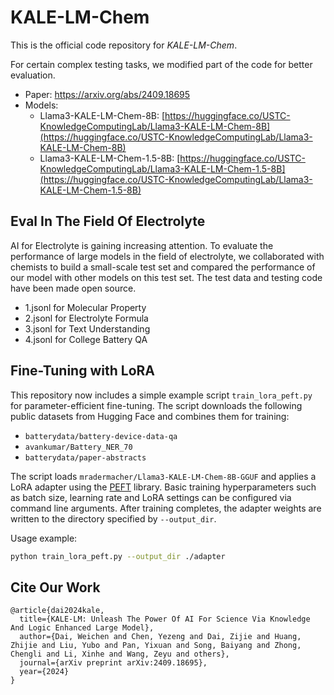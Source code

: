 # KALE-LM-Chem

This is the official code repository for *KALE-LM-Chem*.

For certain complex testing tasks, we modified part of the code for better evaluation.

- Paper: https://arxiv.org/abs/2409.18695
- Models:
  - Llama3-KALE-LM-Chem-8B: [https://huggingface.co/USTC-KnowledgeComputingLab/Llama3-KALE-LM-Chem-8B](https://huggingface.co/USTC-KnowledgeComputingLab/Llama3-KALE-LM-Chem-8B)
  - Llama3-KALE-LM-Chem-1.5-8B: [https://huggingface.co/USTC-KnowledgeComputingLab/Llama3-KALE-LM-Chem-1.5-8B](https://huggingface.co/USTC-KnowledgeComputingLab/Llama3-KALE-LM-Chem-1.5-8B)

## Eval In The Field Of Electrolyte

AI for Electrolyte is gaining increasing attention. 
To evaluate the performance of large models in the field of electrolyte, we collaborated with chemists to build a small-scale test set and compared the performance of our model with other models on this test set. 
The test data and testing code have been made open source.
- 1.jsonl for Molecular Property
- 2.jsonl for Electrolyte Formula
- 3.jsonl for Text Understanding
- 4.jsonl for College Battery QA

## Fine-Tuning with LoRA

This repository now includes a simple example script `train_lora_peft.py` for
parameter-efficient fine-tuning. The script downloads the following public
datasets from Hugging Face and combines them for training:

- `batterydata/battery-device-data-qa`
- `avankumar/Battery_NER_70`
- `batterydata/paper-abstracts`

The script loads `mradermacher/Llama3-KALE-LM-Chem-8B-GGUF` and applies a LoRA
adapter using the [PEFT](https://github.com/huggingface/peft) library. Basic
training hyperparameters such as batch size, learning rate and LoRA settings can
be configured via command line arguments. After training completes, the adapter
weights are written to the directory specified by `--output_dir`.

Usage example:

```bash
python train_lora_peft.py --output_dir ./adapter
```

## Cite Our Work

```text
@article{dai2024kale,
  title={KALE-LM: Unleash The Power Of AI For Science Via Knowledge And Logic Enhanced Large Model},
  author={Dai, Weichen and Chen, Yezeng and Dai, Zijie and Huang, Zhijie and Liu, Yubo and Pan, Yixuan and Song, Baiyang and Zhong, Chengli and Li, Xinhe and Wang, Zeyu and others},
  journal={arXiv preprint arXiv:2409.18695},
  year={2024}
}
```
